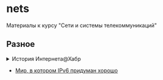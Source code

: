 # nets
Материалы к курсу "Сети и системы телекоммуникаций"

## Разное

<details>
<summary>
История Интернета@Хабр
</summary>
<ul>
<li>История реле

<ul>
<li><a href="https://habr.com/ru/post/404373/">Метод «быстрой передачи сведений», или Зарождение реле</a></li>
<li><a href="https://habr.com/ru/post/404475/">Дальнописец</a></li>
<li><a href="https://habr.com/ru/post/370545/">Гальванизм</a></li>
<li><a href="https://habr.com/ru/post/404657/">Предприниматели</a></li>
<li><a href="https://habr.com/ru/post/404723/">А вот, наконец, и реле</a></li>
<li><a href="https://habr.com/ru/post/404889/">Говорящий телеграф</a></li>
<li><a href="https://habr.com/ru/post/405025/">Просто соединить</a></li>
<li><a href="https://habr.com/ru/company/mailru/blog/370471/">Забытое поколение релейных компьютеров</a></li>
<li><a href="https://habr.com/ru/post/405207/">Электронная эра</a></li>
</ul></li>
<li>История электронных компьютеров

<ul>
<li><a href="https://habr.com/ru/post/408611/">Пролог</a></li>
<li><a href="https://habr.com/ru/post/374043/">Колосс</a></li>
<li><a href="https://habr.com/ru/post/408597/">ENIAC </a></li>
<li><a href="https://habr.com/ru/post/447916/">Электронная революция</a></li>
</ul></li>
<li>История транзистора

<ul>
<li><a href="https://habr.com/ru/post/448238/">Пробираясь на ощупь в темноте</a></li>
<li><a href="https://habr.com/ru/post/448576/">Из горнила войны</a></li>
<li><a href="https://habr.com/ru/post/448576/"></a><a href="https://habr.com/ru/post/449760/">Многократное переизобретение</a></li>
</ul></li>
<li>История интернета

<ul>
<li><a href="https://habr.com/ru/post/450168/">Опорная сеть</a></li>
<li><a href="https://habr.com/ru/post/450522/">Распад, ч.1</a></li>
<li><a href="https://habr.com/ru/post/451606/">Распад, ч.2</a></li>
<li><a href="https://habr.com/ru/post/452030/">Открывая интерактивность</a></li>
<li><a href="https://habr.com/ru/post/453154/">Расширяя интерактивность</a></li>
<li><a href="https://habr.com/ru/post/456200/">ARPANET — зарождение</a></li>
<li><a href="https://habr.com/ru/post/457256/">ARPANET — пакет</a></li>
<li><a href="https://habr.com/ru/post/461177/">ARPANET — подсеть</a></li>
<li><a href="https://habr.com/ru/post/472582/">Компьютер как устройство связи</a></li>
<li><a href="https://habr.com/ru/post/483366/">Межсетевое взаимодействие</a></li>
</ul></li>
<li>Эра фрагментации

<ul>
<li><a href="https://habr.com/ru/post/494062/">Коэффициент нагрузки</a></li>
<li><a href="https://habr.com/ru/post/502910/">Засев пустоши</a></li>
<li><a href="https://habr.com/ru/post/505146/">Статисты</a></li>
<li><a href="https://habr.com/ru/post/509302/">Анархисты</a></li>
</ul></li>
<li>Восхождение интернета

<ul>
<li><a href="https://habr.com/ru/post/518390/">Экспоненциальный рост</a></li>
<li><a href="https://habr.com/ru/post/526116/">Появление частных и публичных компаний</a></li>
<li><a href="https://habr.com/ru/post/529004/">Опорная магистраль интернета</a></li>
</ul></li>
</ul>
</details>

- [Мир, в котором IPv6 придуман хорошо][ipv6]

[ipv6]: https://habrahabr.ru/post/340626/
